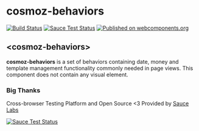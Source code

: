 cosmoz-behaviors
=================

[![Build Status](https://travis-ci.org/Neovici/cosmoz-behaviors.svg?branch=master)](https://travis-ci.org/Neovici/cosmoz-behaviors)
[![Sauce Test Status](https://saucelabs.com/buildstatus/nomego)](https://saucelabs.com/u/nomego)
[![Published on webcomponents.org](https://img.shields.io/badge/webcomponents.org-published-blue.svg)](https://www.webcomponents.org/element/Neovici/cosmoz-behaviors)

## &lt;cosmoz-behaviors&gt;

**cosmoz-behaviors** is a set of behaviors containing date, money and template
management functionality commonly needed in page views. This component does
not contain any visual element.

### Big Thanks

Cross-browser Testing Platform and Open Source <3 Provided by [Sauce Labs][sauce_homepage]

[![Sauce Test Status](https://saucelabs.com/browser-matrix/nomego.svg)](https://saucelabs.com/u/nomego)

[sauce_homepage]: https://saucelabs.com
